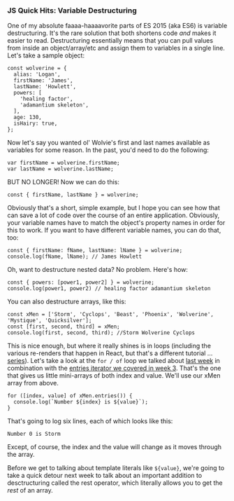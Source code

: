 ### JS Quick Hits: Variable Destructuring

One of my absolute faaaa-haaaavorite parts of ES 2015 (aka ES6) is variable destructuring. It's the rare solution that both shortens code *and* makes it easier to read. Destructuring essentially means that you can pull values from inside an object/array/etc and assign them to variables in a single line. Let's take a sample object:

```
const wolverine = {
  alias: 'Logan',
  firstName: 'James',
  lastName: 'Howlett',
  powers: [
    'healing factor',
    'adamantium skeleton',
  ],
  age: 130,
  isHairy: true,
};
```

Now let's say you wanted ol' Wolvie's first and last names available as variables for some reason. In the past, you'd need to do the following:

```
var firstName = wolverine.firstName;
var lastName = wolverine.lastName;
```

BUT NO LONGER! Now we can do this:

```
const { firstName, lastName } = wolverine;
```

Obviously that's a short, simple example, but I hope you can see how that can save a lot of code over the course of an entire application. Obviously, your variable names have to match the object's property names in order for this to work. If you want to have different variable names, you can do that, too:

```
const { firstName: fName, lastName: lName } = wolverine;
console.log(fName, lName); // James Howlett
```

Oh, want to destructure nested data? No problem. Here's how:

```
const { powers: [power1, power2] } = wolverine;
console.log(power1, power2) // healing factor adamantium skeleton
```

You can also destructure arrays, like this:

```
const xMen = ['Storm', 'Cyclops', 'Beast', 'Phoenix', 'Wolverine', 'Mystique', 'Quicksilver'];
const [first, second, third] = xMen;
console.log(first, second, third); //Storm Wolverine Cyclops
```

This is nice enough, but where it really shines is in loops (including the various re-renders that happen in React, but that's a different tutorial &hellip; [series](https://closebrace.com/categories/five-minute-react)). Let's take a look at the `for / of` loop we talked about [last week](https://closebrace.com/tutorials/2018-02-14/js-quick-hits-4-for-of-loop) in combination with the [entries iterator we covered in week 3](https://closebrace.com/tutorials/2018-02-07/js-quick-hits-3-array-iterators). That's the one that gives us little mini-arrays of both index and value. We'll use our xMen array from above.

```
for ([index, value] of xMen.entries()) {
  console.log(`Number ${index} is ${value}`);
}
```

That's going to log six lines, each of which looks like this:

```
Number 0 is Storm
```

Except, of course, the index and the value will change as it moves through the array.

Before we get to talking about template literals like `${value}`, we're going to take a quick detour next week to talk about an important addition to desctructuring called the rest operator, which literally allows you to get the *rest* of an array.

